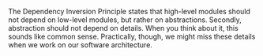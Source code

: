 The Dependency Inversion Principle states that high-level modules should not depend on low-level modules, but rather on abstractions. Secondly, abstraction should not depend on details. When you think about it, this sounds like common sense. Practically, though, we might miss these details when we work on our software architecture.
